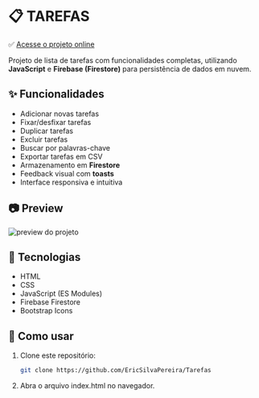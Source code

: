 # 📋 TAREFAS

✅ [Acesse o projeto online](https://ericsilvapereira.github.io/Tarefas/)

Projeto de lista de tarefas com funcionalidades completas, utilizando **JavaScript** e **Firebase (Firestore)** para persistência de dados em nuvem.

## ✨ Funcionalidades

- Adicionar novas tarefas
- Fixar/desfixar tarefas
- Duplicar tarefas
- Excluir tarefas
- Buscar por palavras-chave
- Exportar tarefas em CSV
- Armazenamento em **Firestore**
- Feedback visual com **toasts**
- Interface responsiva e intuitiva

## 📷 Preview

![preview do projeto](devNotes.gif)

## 🚀 Tecnologias

- HTML
- CSS
- JavaScript (ES Modules)
- Firebase Firestore
- Bootstrap Icons

## 📁 Como usar

1. Clone este repositório:

   ```bash
   git clone https://github.com/EricSilvaPereira/Tarefas

   ```

2. Abra o arquivo index.html no navegador.
